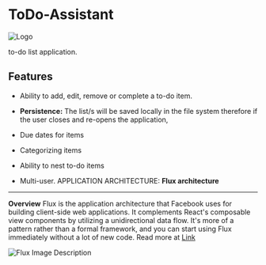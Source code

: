 # ToDo-Assistant
![Logo](https://github.com/mannycolon/toDo-Assistant/blob/master/app/img/logo.png "ToDo-Assistant")

to-do list application.

Features
---
- Ability to add, edit, remove or complete a to-do item.

- **Persistence:**  The list/s will be saved locally in the file system therefore if the user closes and re-opens the application,

- Due dates for items

- Categorizing items

- Ability to nest to-do items

- Multi-user.
APPLICATION ARCHITECTURE: **Flux architecture**
---
**Overview**
Flux is the application architecture that Facebook uses for building client-side web applications. It complements React's composable view components by utilizing a unidirectional data flow. It's more of a pattern rather than a formal framework, and you can start using Flux immediately without a lot of new code. Read more at [Link](https://facebook.github.io/flux/ "Flux Homepage")

![Flux Image Description](https://github.com/mannycolon/toDo-Assistant/blob/master/app/img/flux-simple-diagram-explained.png "Flux architecture")

